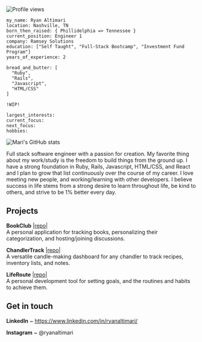![Profile views](https://gpvc.arturio.dev/Mari-8)
```
my_name: Ryan Altimari
location: Nashville, TN
born_then_raised: { Phillidelphia => Tennessee }
current_position: Engineer 1
company: Ramsey Solutions
education: ["Self Taught", "Full-Stack Bootcamp", "Investment Fund Program"]
years_of_experience: 2

bread_and_butter: [
  "Ruby",
  "Rails",
  "Javascript",
  "HTML/CSS"
]

!WIP!

largest_interests:
current_focus:
next_focus:
hobbies:
```

![Mari's GitHub stats](https://github-readme-stats.vercel.app/api?username=Mari-8&show_icons=true&theme=dark&include_all_commits=true&count_private=true&range=all_time&hide=contribs,issues)


Full stack software engineer with a passion for creation. My favorite thing about my work/study is the freedom to build things from the ground up. 
I have a strong foundation in Ruby, Rails, Javascript, HTML/CSS, and React and I plan to grow that list continuously over the course of my career. 
I love meeting new people, and working/learning with other developers. I believe success in life stems from a strong desire to learn throughout life, be kind to others, and strive to be 1% better every day.

## Projects

**BookClub** |[repo](https://github.com/Mari-8/BookClub/tree/master)|  
A personal application for tracking books, personalizing their categorization, and hosting/joining discussions.

**ChandlerTrack** |[repo](https://github.com/Mari-8/ChandlerTrack/tree/master)|    
A versatile candle-making dashboard for any chandler to track recipes, inventory lists, and notes.

**LifeRoute** |[repo](https://github.com/Mari-8/BookClub/tree/master)|    
A personal development tool for setting goals, and the routines and habits to achieve them.

## Get in touch

**LinkedIn** ~ https://www.linkedin.com/in/ryanaltimari/

**Instagram** ~ @ryanaltimari
